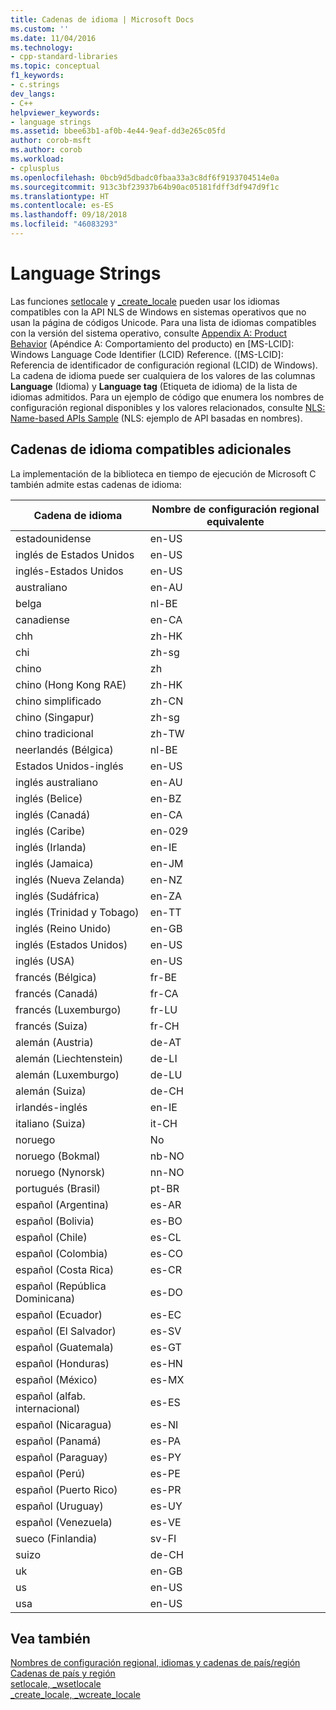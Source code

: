 ```yaml
---
title: Cadenas de idioma | Microsoft Docs
ms.custom: ''
ms.date: 11/04/2016
ms.technology:
- cpp-standard-libraries
ms.topic: conceptual
f1_keywords:
- c.strings
dev_langs:
- C++
helpviewer_keywords:
- language strings
ms.assetid: bbee63b1-af0b-4e44-9eaf-dd3e265c05fd
author: corob-msft
ms.author: corob
ms.workload:
- cplusplus
ms.openlocfilehash: 0bcb9d5dbadc0fbaa33a3c8df6f9193704514e0a
ms.sourcegitcommit: 913c3bf23937b64b90ac05181fdff3df947d9f1c
ms.translationtype: HT
ms.contentlocale: es-ES
ms.lasthandoff: 09/18/2018
ms.locfileid: "46083293"
---
```

# <a name="language-strings"></a>Language Strings

Las funciones [setlocale](../c-runtime-library/reference/setlocale-wsetlocale.md) y [_create_locale](../c-runtime-library/reference/create-locale-wcreate-locale.md) pueden usar los idiomas compatibles con la API NLS de Windows en sistemas operativos que no usan la página de códigos Unicode. Para una lista de idiomas compatibles con la versión del sistema operativo, consulte [Appendix A: Product Behavior](https://msdn.microsoft.com/library/cc233982.aspx) (Apéndice A: Comportamiento del producto) en [MS-LCID]: Windows Language Code Identifier (LCID) Reference. ([MS-LCID]: Referencia de identificador de configuración regional (LCID) de Windows). La cadena de idioma puede ser cualquiera de los valores de las columnas **Language** (Idioma) y **Language tag** (Etiqueta de idioma) de la lista de idiomas admitidos. Para un ejemplo de código que enumera los nombres de configuración regional disponibles y los valores relacionados, consulte [NLS: Name-based APIs Sample](/windows/desktop/intl/nls--name-based-apis-sample) (NLS: ejemplo de API basadas en nombres).

## <a name="additional-supported-language-strings"></a>Cadenas de idioma compatibles adicionales

La implementación de la biblioteca en tiempo de ejecución de Microsoft C también admite estas cadenas de idioma:

|Cadena de idioma|Nombre de configuración regional equivalente|
|---------------------|----------------------------|
|estadounidense|en-US|
|inglés de Estados Unidos|en-US|
|inglés-Estados Unidos|en-US|
|australiano|en-AU|
|belga|nl-BE|
|canadiense|en-CA|
|chh|zh-HK|
|chi|zh-sg|
|chino|zh|
|chino (Hong Kong RAE)|zh-HK|
|chino simplificado|zh-CN|
|chino (Singapur)|zh-sg|
|chino tradicional|zh-TW|
|neerlandés (Bélgica)|nl-BE|
|Estados Unidos-inglés|en-US|
|inglés australiano|en-AU|
|inglés (Belice)|en-BZ|
|inglés (Canadá)|en-CA|
|inglés (Caribe)|en-029|
|inglés (Irlanda)|en-IE|
|inglés (Jamaica)|en-JM|
|inglés (Nueva Zelanda)|en-NZ|
|inglés (Sudáfrica)|en-ZA|
|inglés (Trinidad y Tobago)|en-TT|
|inglés (Reino Unido)|en-GB|
|inglés (Estados Unidos)|en-US|
|inglés (USA)|en-US|
|francés (Bélgica)|fr-BE|
|francés (Canadá)|fr-CA|
|francés (Luxemburgo)|fr-LU|
|francés (Suiza)|fr-CH|
|alemán (Austria)|de-AT|
|alemán (Liechtenstein)|de-LI|
|alemán (Luxemburgo)|de-LU|
|alemán (Suiza)|de-CH|
|irlandés-inglés|en-IE|
|italiano (Suiza)|it-CH|
|noruego|No|
|noruego (Bokmal)|nb-NO|
|noruego (Nynorsk)|nn-NO|
|portugués (Brasil)|pt-BR|
|español (Argentina)|es-AR|
|español (Bolivia)|es-BO|
|español (Chile)|es-CL|
|español (Colombia)|es-CO|
|español (Costa Rica)|es-CR|
|español (República Dominicana)|es-DO|
|español (Ecuador)|es-EC|
|español (El Salvador)|es-SV|
|español (Guatemala)|es-GT|
|español (Honduras)|es-HN|
|español (México)|es-MX|
|español (alfab. internacional)|es-ES|
|español (Nicaragua)|es-NI|
|español (Panamá)|es-PA|
|español (Paraguay)|es-PY|
|español (Perú)|es-PE|
|español (Puerto Rico)|es-PR|
|español (Uruguay)|es-UY|
|español (Venezuela)|es-VE|
|sueco (Finlandia)|sv-FI|
|suizo|de-CH|
|uk|en-GB|
|us|en-US|
|usa|en-US|

## <a name="see-also"></a>Vea también

[Nombres de configuración regional, idiomas y cadenas de país/región](../c-runtime-library/locale-names-languages-and-country-region-strings.md)<br/>
[Cadenas de país y región](../c-runtime-library/country-region-strings.md)<br/>
[setlocale, _wsetlocale](../c-runtime-library/reference/setlocale-wsetlocale.md)<br/>
[_create_locale, _wcreate_locale](../c-runtime-library/reference/create-locale-wcreate-locale.md)
